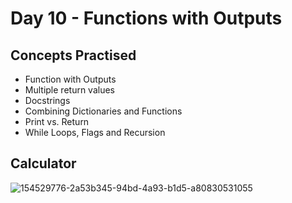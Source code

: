 # Day 10 - Functions with Outputs
## Concepts Practised
- Function with Outputs
- Multiple return values
- Docstrings
- Combining Dictionaries and Functions
- Print vs. Return
- While Loops, Flags and Recursion
## Calculator
![154529776-2a53b345-94bd-4a93-b1d5-a80830531055](https://github.com/shondsouza/100-Days-of-Code-Python/assets/138319148/540dd847-750d-4de3-9375-3e2901c8c578)
